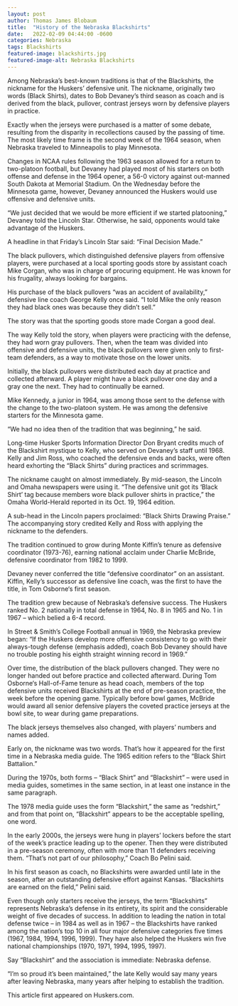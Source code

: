 ```yaml
---
layout: post
author: Thomas James Blobaum 
title:  "History of the Nebraska Blackshirts"
date:   2022-02-09 04:44:00 -0600
categories: Nebraska 
tags: Blackshirts 
featured-image: blackshirts.jpg
featured-image-alt: Nebraska Blackshirts 
---
```

Among Nebraska’s best-known traditions is that of the Blackshirts, the nickname for the Huskers’ defensive unit. The nickname, originally two words (Black Shirts), dates to Bob Devaney’s third season as coach and is derived from the black, pullover, contrast jerseys worn by defensive players in practice.

Exactly when the jerseys were purchased is a matter of some debate, resulting from the disparity in recollections caused by the passing of time. The most likely time frame is the second week of the 1964 season, when Nebraska traveled to Minneapolis to play Minnesota.

Changes in NCAA rules following the 1963 season allowed for a return to two-platoon football, but Devaney had played most of his starters on both offense and defense in the 1964 opener, a 56-0 victory against out-manned South Dakota at Memorial Stadium. On the Wednesday before the Minnesota game, however, Devaney announced the Huskers would use offensive and defensive units.

“We just decided that we would be more efficient if we started platooning,” Devaney told the Lincoln Star. Otherwise, he said, opponents would take advantage of the Huskers.

A headline in that Friday’s Lincoln Star said: “Final Decision Made.”

The black pullovers, which distinguished defensive players from offensive players, were purchased at a local sporting goods store by assistant coach Mike Corgan, who was in charge of procuring equipment. He was known for his frugality, always looking for bargains.

His purchase of the black pullovers “was an accident of availability,” defensive line coach George Kelly once said. “I told Mike the only reason they had black ones was because they didn’t sell.”

The story was that the sporting goods store made Corgan a good deal.

The way Kelly told the story, when players were practicing with the defense, they had worn gray pullovers. Then, when the team was divided into offensive and defensive units, the black pullovers were given only to first-team defenders, as a way to motivate those on the lower units.

Initially, the black pullovers were distributed each day at practice and collected afterward. A player might have a black pullover one day and a gray one the next. They had to continually be earned.

Mike Kennedy, a junior in 1964, was among those sent to the defense with the change to the two-platoon system. He was among the defensive starters for the Minnesota game.

“We had no idea then of the tradition that was beginning,” he said.

Long-time Husker Sports Information Director Don Bryant credits much of the Blackshirt mystique to Kelly, who served on Devaney’s staff until 1968. Kelly and Jim Ross, who coached the defensive ends and backs, were often heard exhorting the “Black Shirts” during practices and scrimmages.

The nickname caught on almost immediately. By mid-season, the Lincoln and Omaha newspapers were using it. “The defensive unit got its ‘Black Shirt’ tag because members wore black pullover shirts in practice,” the Omaha World-Herald reported in its Oct. 19, 1964 edition.

A sub-head in the Lincoln papers proclaimed: “Black Shirts Drawing Praise.” The accompanying story credited Kelly and Ross with applying the nickname to the defenders.

The tradition continued to grow during Monte Kiffin’s tenure as defensive coordinator (1973-76), earning national acclaim under Charlie McBride, defensive coordinator from 1982 to 1999.

Devaney never conferred the title “defensive coordinator” on an assistant. Kiffin, Kelly’s successor as defensive line coach, was the first to have the title, in Tom Osborne‘s first season.

The tradition grew because of Nebraska’s defensive success. The Huskers ranked No. 2 nationally in total defense in 1964, No. 8 in 1965 and No. 1 in 1967 – which belied a 6-4 record.

In Street & Smith’s College Football annual in 1969, the Nebraska preview began: “If the Huskers develop more offensive consistency to go with their always-tough defense (emphasis added), coach Bob Devaney should have no trouble posting his eighth straight winning record in 1969.”

Over time, the distribution of the black pullovers changed. They were no longer handed out before practice and collected afterward. During Tom Osborne‘s Hall-of-Fame tenure as head coach, members of the top defensive units received Blackshirts at the end of pre-season practice, the week before the opening game. Typically before bowl games, McBride would award all senior defensive players the coveted practice jerseys at the bowl site, to wear during game preparations.

The black jerseys themselves also changed, with players’ numbers and names added.

Early on, the nickname was two words. That’s how it appeared for the first time in a Nebraska media guide. The 1965 edition refers to the “Black Shirt Battalion.”

During the 1970s, both forms – “Black Shirt” and “Blackshirt” – were used in media guides, sometimes in the same section, in at least one instance in the same paragraph.

The 1978 media guide uses the form “Blackshirt,” the same as “redshirt,” and from that point on, “Blackshirt” appears to be the acceptable spelling, one word.

In the early 2000s, the jerseys were hung in players’ lockers before the start of the week’s practice leading up to the opener. Then they were distributed in a pre-season ceremony, often with more than 11 defenders receiving them. “That’s not part of our philosophy,” Coach Bo Pelini said.

In his first season as coach, no Blackshirts were awarded until late in the season, after an outstanding defensive effort against Kansas. “Blackshirts are earned on the field,” Pelini said.

Even though only starters receive the jerseys, the term “Blackshirts” represents Nebraska’s defense in its entirety, its spirit and the considerable weight of five decades of success. In addition to leading the nation in total defense twice – in 1984 as well as in 1967 – the Blackshirts have ranked among the nation’s top 10 in all four major defensive categories five times (1967, 1984, 1994, 1996, 1999). They have also helped the Huskers win five national championships (1970, 1971, 1994, 1995, 1997).

Say “Blackshirt” and the association is immediate: Nebraska defense.

“I’m so proud it’s been maintained,” the late Kelly would say many years after leaving Nebraska, many years after helping to establish the tradition.

This article first appeared on Huskers.com.

<a href="https://huskers.com/news/2018/1/26/211694410.aspx" data-iframely-url></a>

